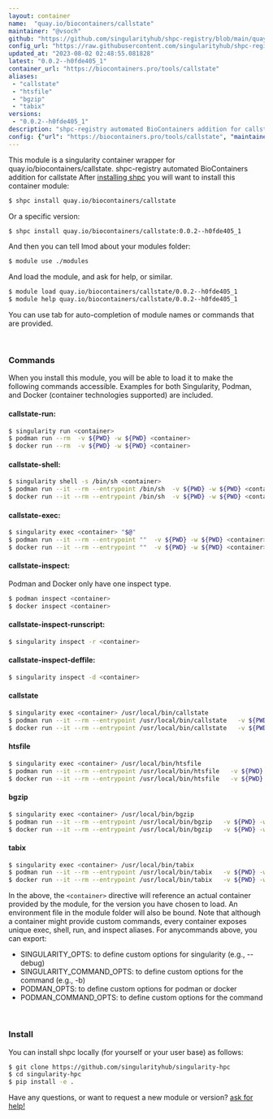 ```yaml
---
layout: container
name:  "quay.io/biocontainers/callstate"
maintainer: "@vsoch"
github: "https://github.com/singularityhub/shpc-registry/blob/main/quay.io/biocontainers/callstate/container.yaml"
config_url: "https://raw.githubusercontent.com/singularityhub/shpc-registry/main/quay.io/biocontainers/callstate/container.yaml"
updated_at: "2023-08-02 02:48:55.081828"
latest: "0.0.2--h0fde405_1"
container_url: "https://biocontainers.pro/tools/callstate"
aliases:
 - "callstate"
 - "htsfile"
 - "bgzip"
 - "tabix"
versions:
 - "0.0.2--h0fde405_1"
description: "shpc-registry automated BioContainers addition for callstate"
config: {"url": "https://biocontainers.pro/tools/callstate", "maintainer": "@vsoch", "description": "shpc-registry automated BioContainers addition for callstate", "latest": {"0.0.2--h0fde405_1": "sha256:e4168dca88de1b5c0c2ad0dbb1a42e0b797ce2f5bb8690fc99b47d4a6c53d0d5"}, "tags": {"0.0.2--h0fde405_1": "sha256:e4168dca88de1b5c0c2ad0dbb1a42e0b797ce2f5bb8690fc99b47d4a6c53d0d5"}, "docker": "quay.io/biocontainers/callstate", "aliases": {"callstate": "/usr/local/bin/callstate", "htsfile": "/usr/local/bin/htsfile", "bgzip": "/usr/local/bin/bgzip", "tabix": "/usr/local/bin/tabix"}}
---
```


This module is a singularity container wrapper for quay.io/biocontainers/callstate.
shpc-registry automated BioContainers addition for callstate
After [installing shpc](#install) you will want to install this container module:


```bash
$ shpc install quay.io/biocontainers/callstate
```

Or a specific version:

```bash
$ shpc install quay.io/biocontainers/callstate:0.0.2--h0fde405_1
```

And then you can tell lmod about your modules folder:

```bash
$ module use ./modules
```

And load the module, and ask for help, or similar.

```bash
$ module load quay.io/biocontainers/callstate/0.0.2--h0fde405_1
$ module help quay.io/biocontainers/callstate/0.0.2--h0fde405_1
```

You can use tab for auto-completion of module names or commands that are provided.

<br>

### Commands

When you install this module, you will be able to load it to make the following commands accessible.
Examples for both Singularity, Podman, and Docker (container technologies supported) are included.

#### callstate-run:

```bash
$ singularity run <container>
$ podman run --rm  -v ${PWD} -w ${PWD} <container>
$ docker run --rm  -v ${PWD} -w ${PWD} <container>
```

#### callstate-shell:

```bash
$ singularity shell -s /bin/sh <container>
$ podman run --it --rm --entrypoint /bin/sh  -v ${PWD} -w ${PWD} <container>
$ docker run --it --rm --entrypoint /bin/sh  -v ${PWD} -w ${PWD} <container>
```

#### callstate-exec:

```bash
$ singularity exec <container> "$@"
$ podman run --it --rm --entrypoint ""  -v ${PWD} -w ${PWD} <container> "$@"
$ docker run --it --rm --entrypoint ""  -v ${PWD} -w ${PWD} <container> "$@"
```

#### callstate-inspect:

Podman and Docker only have one inspect type.

```bash
$ podman inspect <container>
$ docker inspect <container>
```

#### callstate-inspect-runscript:

```bash
$ singularity inspect -r <container>
```

#### callstate-inspect-deffile:

```bash
$ singularity inspect -d <container>
```


#### callstate

```bash
$ singularity exec <container> /usr/local/bin/callstate
$ podman run --it --rm --entrypoint /usr/local/bin/callstate   -v ${PWD} -w ${PWD} <container> -c " $@"
$ docker run --it --rm --entrypoint /usr/local/bin/callstate   -v ${PWD} -w ${PWD} <container> -c " $@"
```


#### htsfile

```bash
$ singularity exec <container> /usr/local/bin/htsfile
$ podman run --it --rm --entrypoint /usr/local/bin/htsfile   -v ${PWD} -w ${PWD} <container> -c " $@"
$ docker run --it --rm --entrypoint /usr/local/bin/htsfile   -v ${PWD} -w ${PWD} <container> -c " $@"
```


#### bgzip

```bash
$ singularity exec <container> /usr/local/bin/bgzip
$ podman run --it --rm --entrypoint /usr/local/bin/bgzip   -v ${PWD} -w ${PWD} <container> -c " $@"
$ docker run --it --rm --entrypoint /usr/local/bin/bgzip   -v ${PWD} -w ${PWD} <container> -c " $@"
```


#### tabix

```bash
$ singularity exec <container> /usr/local/bin/tabix
$ podman run --it --rm --entrypoint /usr/local/bin/tabix   -v ${PWD} -w ${PWD} <container> -c " $@"
$ docker run --it --rm --entrypoint /usr/local/bin/tabix   -v ${PWD} -w ${PWD} <container> -c " $@"
```



In the above, the `<container>` directive will reference an actual container provided
by the module, for the version you have chosen to load. An environment file in the
module folder will also be bound. Note that although a container
might provide custom commands, every container exposes unique exec, shell, run, and
inspect aliases. For anycommands above, you can export:

 - SINGULARITY_OPTS: to define custom options for singularity (e.g., --debug)
 - SINGULARITY_COMMAND_OPTS: to define custom options for the command (e.g., -b)
 - PODMAN_OPTS: to define custom options for podman or docker
 - PODMAN_COMMAND_OPTS: to define custom options for the command

<br>

### Install

You can install shpc locally (for yourself or your user base) as follows:

```bash
$ git clone https://github.com/singularityhub/singularity-hpc
$ cd singularity-hpc
$ pip install -e .
```

Have any questions, or want to request a new module or version? [ask for help!](https://github.com/singularityhub/singularity-hpc/issues)